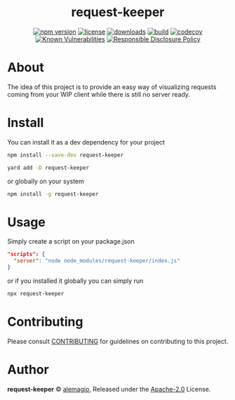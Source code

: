 
<p align="center"><h1 align="center">
  request-keeper
</h1>

<p align="center">

</p>

<p align="center">
  <a href="https://www.npmjs.org/package/request-keeper"><img src="https://badgen.net/npm/v/request-keeper" alt="npm version"/></a>
  <a href="https://www.npmjs.org/package/request-keeper"><img src="https://badgen.net/npm/license/request-keeper" alt="license"/></a>
  <a href="https://www.npmjs.org/package/request-keeper"><img src="https://badgen.net/npm/dt/request-keeper" alt="downloads"/></a>
  <a href="https://travis-ci.org/alemagio/request-keeper"><img src="https://badgen.net/travis/alemagio/request-keeper" alt="build"/></a>
  <a href="https://codecov.io/gh/alemagio/request-keeper"><img src="https://badgen.net/codecov/c/github/alemagio/request-keeper" alt="codecov"/></a>
  <a href="https://snyk.io/test/github/alemagio/request-keeper"><img src="https://snyk.io/test/github/alemagio/request-keeper/badge.svg" alt="Known Vulnerabilities"/></a>
  <a href="./SECURITY.md"><img src="https://img.shields.io/badge/Security-Responsible%20Disclosure-yellow.svg" alt="Responsible Disclosure Policy" /></a>
</p>

# About

The idea of this project is to provide an easy way of visualizing requests coming from your WIP client while there is still no server ready.


# Install

You can install it as a dev dependency for your project

```bash
npm install --save-dev request-keeper
```
```bash
yard add -D request-keeper
```

or globally on your system

```bash
npm install -g request-keeper
```

# Usage

Simply create a script on your package.json

```json
"scripts": {
  "server": "node node_modules/request-keeper/index.js"
}
```

or if you installed it globally you can simply run

```bash
npx request-keeper
```

# Contributing

Please consult [CONTRIBUTING](./CONTRIBUTING.md) for guidelines on contributing to this project.

# Author

**request-keeper** © [alemagio](https://github.com/alemagio), Released under the [Apache-2.0](./LICENSE) License.
